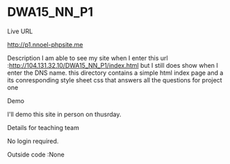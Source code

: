 DWA15_NN_P1
===========
Live URL

http://p1.nnoel-phpsite.me

Description
I am able to see my site when I enter this url :http://104.131.32.10/DWA15_NN_P1/index.html but I still does show when I enter the DNS name.
this directory contains a simple html index page and a its conresponding style 
sheet css that answers all the questions for project one

Demo

I'll demo this site in person on thusrday.

Details for teaching team

No login required.


Outside code :None




